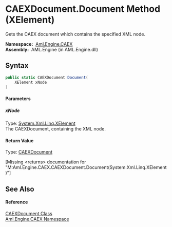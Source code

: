 CAEXDocument.Document Method (XElement)
=======================================
Gets the CAEX document which contains the specified XML node.

  **Namespace:**  [Aml.Engine.CAEX][1]  
  **Assembly:**  AML.Engine (in AML.Engine.dll)

Syntax
------

```csharp
public static CAEXDocument Document(
	XElement xNode
)
```

#### Parameters

##### *xNode*
Type: [System.Xml.Linq.XElement][2]  
The CAEXDocument, containing the XML node.

#### Return Value
Type: [CAEXDocument][3]  

[Missing &lt;returns> documentation for "M:Aml.Engine.CAEX.CAEXDocument.Document(System.Xml.Linq.XElement)"]


See Also
--------

#### Reference
[CAEXDocument Class][3]  
[Aml.Engine.CAEX Namespace][1]  

[1]: ../README.md
[2]: https://docs.microsoft.com/dotnet/api/system.xml.linq.xelement
[3]: README.md
[4]: https://www.automationml.org
[5]: ../../icons/logoShade.png